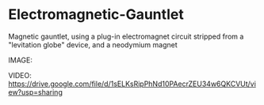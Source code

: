 # Electromagnetic-Gauntlet
Magnetic gauntlet, using a plug-in electromagnet circuit stripped from a  "levitation globe" device, and a neodymium magnet

IMAGE:



VIDEO:
https://drive.google.com/file/d/1sELKsRipPhNd10PAecrZEU34w6QKCVUt/view?usp=sharing
